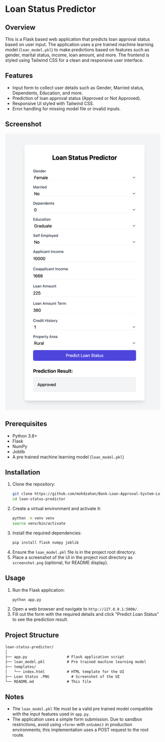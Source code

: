# Loan Status Predictor

## Overview
This is a Flask based web application that predicts loan approval status based on user input. The application uses a pre trained machine learning model (`loan_model.pkl`) to make predictions based on features such as gender, marital status, income, loan amount, and more. The frontend is styled using Tailwind CSS for a clean and responsive user interface.

## Features
- Input form to collect user details such as Gender, Married status, Dependents, Education, and more.
- Prediction of loan approval status (Approved or Not Approved).
- Responsive UI styled with Tailwind CSS.
- Error handling for missing model file or invalid inputs.

## Screenshot
<p align='center'>
<img src="Loan Status .PNG" width=600>
</p>


## Prerequisites
- Python 3.8+
- Flask
- NumPy
- Joblib
- A pre trained machine learning model (`loan_model.pkl`)

## Installation
1. Clone the repository:
   ```bash
   git clone https://github.com/mohdzahan/Bank-Loan-Approval-System-Logistic_Regression
   cd loan-status-predictor
   ```
2. Create a virtual environment and activate it:
   ```bash
   python -m venv venv
   source venv/bin/activate  
   ```
3. Install the required dependencies:
   ```bash
   pip install flask numpy joblib
   ```
4. Ensure the `loan_model.pkl` file is in the project root directory.
5. Place a screenshot of the UI in the project root directory as `screenshot.png` (optional, for README display).

## Usage
1. Run the Flask application:
   ```bash
   python app.py
   ```
2. Open a web browser and navigate to `http://127.0.0.1:5000/`.
3. Fill out the form with the required details and click "Predict Loan Status" to see the prediction result.

## Project Structure
```
loan-status-predictor/
│
├── app.py                  # Flask application script
├── loan_model.pkl          # Pre trained machine learning model
├── templates/
│   └── index.html          # HTML template for the UI
├── Loan Status .PNG          # Screenshot of the UI  
└── README.md               # This file
```

## Notes
- The `loan_model.pkl` file must be a valid pre trained model compatible with the input features used in `app.py`.
- The application uses a simple form submission. Due to sandbox restrictions, avoid using `<form>` with `onSubmit` in production environments; this implementation uses a POST request to the root route.
